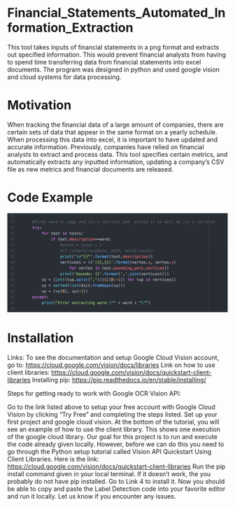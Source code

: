 # Financial_Statements_Automated_Information_Extraction
This tool takes inputs of financial statements in a png format and extracts out specified information. This would prevent financial analysts from having to spend time transferring data from financial statements into excel documents. The program was designed in python and used google vision and cloud systems for data processing. 

# Motivation
When tracking the financial data of a large amount of companies, there are certain sets of data that appear in the same format on a yearly schedule. When processing this data into excel, it is important to have updated and accurate information. Previously, companies have relied on financial analysts to extract and process data. This tool specifies certain metrics, and automatically extracts any inputted information, updating a company’s CSV file as new metrics and financial documents are released. 

# Code Example
![alt text](https://github.com/margro2000/IBM_Financial_Statements/blob/master/Screen%20Shot%202019-04-27%20at%201.33.17%20PM.png)

# Installation
Links:
To see the documentation and setup Google Cloud Vision account, go to: https://cloud.google.com/vision/docs/libraries
Link on how to use client libraries: https://cloud.google.com/vision/docs/quickstart-client-libraries
Installing pip: https://pip.readthedocs.io/en/stable/installing/

Steps for getting ready to work with Google OCR Vision API:

Go to the link listed above to setup your free account with Google Cloud Vision by clicking “Try Free” and completing the steps listed.
Set up your first project and google cloud vision.
At the bottom of the tutorial, you will see an example of how to use the client library. This shows one execution of the google cloud library. Our goal for this project is to run and execute the code already given locally. However, before we can do this you need to go through the Python setup tutorial called Vision API Quickstart Using Client Libraries. Here is the link: https://cloud.google.com/vision/docs/quickstart-client-libraries
Run the pip install command given in your local terminal. If it doesn’t work, the you probably do not have pip installed. Go to Link 4 to install it. 
Now you should be able to copy and paste the Label Detection code into your favorite editor and run it locally. Let us know if you encounter any issues.

